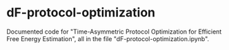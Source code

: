 # dF-protocol-optimization
Documented code for "Time-Asymmetric Protocol Optimization for Efficient Free Energy Estimation", all in the file "dF-protocol-optimization.ipynb". 

